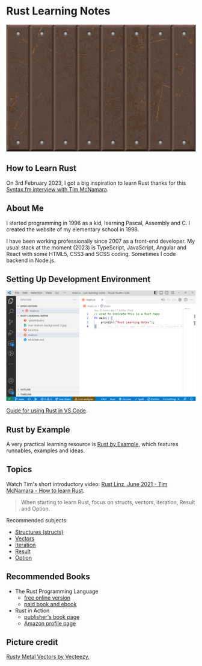# Rust Learning Notes

![Rusty texture](iron-texture-background-2.jpg)

## How to Learn Rust

On 3rd February 2023, I got a big inspiration to learn Rust thanks for this [Syntax.fm interview with Tim McNamara](https://syntax.fm/show/571/supper-club-rust-in-action-with-tim-mcnamara).

## About Me

I started programming in 1996 as a kid, learning Pascal, Assembly and C. I created the website of my elementary school in 1998.

I have been working professionally since 2007 as a front-end developer. My usual stack at the moment (2023) is TypeScript, JavaScript, Angular and React with some HTML5, CSS3 and SCSS coding. Sometimes I code backend in Node.js.

## Setting Up Development Environment

![VS Code - Rust development environment](img/vs-code-rust.png)

[Guide for using Rust in VS Code](https://code.visualstudio.com/docs/languages/rust).

## Rust by Example

A very practical learning resource is [Rust by Example](https://doc.rust-lang.org/stable/rust-by-example/), which features runnables, examples and ideas.

## Topics

Watch Tim's short introductory video: [Rust Linz, June 2021 - Tim McNamara - How to learn Rust](https://www.youtube.com/watch?v=sDtQaO5_SOw).

> When starting to learn Rust, focus on structs, vectors, iteration, Result and Option.

Recommended subjects:

* [Structures (structs)](https://doc.rust-lang.org/rust-by-example/custom_types/structs.html)
* [Vectors](https://doc.rust-lang.org/rust-by-example/std/vec.html)
* [Iteration](https://doc.rust-lang.org/rust-by-example/flow_control/for.html)
* [Result](https://doc.rust-lang.org/rust-by-example/error/result.html)
* [Option](https://doc.rust-lang.org/std/option/index.html)

## Recommended Books

* The Rust Programming Language
  * [free online version](https://doc.rust-lang.org/book/)
  * [paid book and ebook](https://nostarch.com/rust-programming-language-2nd-edition)
* Rust in Action
  * [publisher's book page](https://www.manning.com/books/rust-in-action)
  * [Amazon profile page](https://www.amazon.com/Rust-Action-TS-McNamara/dp/1617294551)

## Picture credit

[Rusty Metal Vectors by Vecteezy.](https://www.vecteezy.com/free-vector/rusty-metal)